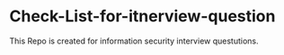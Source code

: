 # Check-List-for-itnerview-question
This Repo is created for information security interview questutions.
